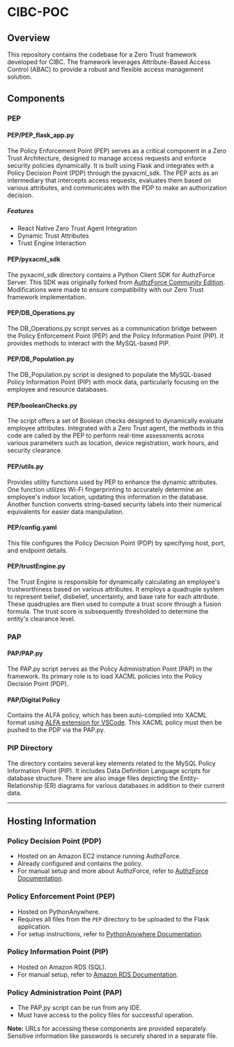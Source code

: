 # CIBC-POC
## Overview
This repository contains the codebase for a Zero Trust framework developed for CIBC. The framework leverages Attribute-Based Access Control (ABAC) to provide a robust and flexible access management solution.

## Components

### PEP
#### PEP/PEP_flask_app.py
The Policy Enforcement Point (PEP) serves as a critical component in a Zero Trust Architecture, designed to manage access requests and enforce security policies dynamically. It is built using Flask and integrates with a Policy Decision Point (PDP) through the pyxacml_sdk. The PEP acts as an intermediary that intercepts access requests, evaluates them based on various attributes, and communicates with the PDP to make an authorization decision.
##### Features
- React Native Zero Trust Agent Integration
- Dynamic Trust Attributes
- Trust Engine Interaction

#### PEP/pyxacml_sdk
The pyxacml_sdk directory contains a Python Client SDK for AuthzForce Server. This SDK was originally forked from [AuthzForce Community Edition](https://github.com/authzforce). Modifications were made to ensure compatibility with our Zero Trust framework implementation.

#### PEP/DB_Operations.py
The DB_Operations.py script serves as a communication bridge between the Policy Enforcement Point (PEP) and the Policy Information Point (PIP). It provides methods to interact with the MySQL-based PIP.

#### PEP/DB_Population.py
The DB_Population.py script is designed to populate the MySQL-based Policy Information Point (PIP) with mock data, particularly focusing on the employee and resource databases.

#### PEP/booleanChecks.py
The script offers a set of Boolean checks designed to dynamically evaluate employee attributes. Integrated with a Zero Trust agent, the methods in this code are called by the PEP to perform real-time assessments across various parameters such as location, device registration, work hours, and security clearance.

#### PEP/utils.py
Provides utility functions used by PEP to enhance the dynamic attributes. One function utilizes Wi-Fi fingerprinting to accurately determine an employee's indoor location, updating this information in the database. Another function converts string-based security labels into their numerical equivalents for easier data manipulation.

#### PEP/config.yaml
This file configures the Policy Decision Point (PDP) by specifying host, port, and endpoint details.

#### PEP/trustEngine.py
The Trust Engine is responsible for dynamically calculating an employee's trustworthiness based on various attributes. It employs a quadruple system to represent belief, disbelief, uncertainty, and base rate for each attribute. These quadruples are then used to compute a trust score through a fusion formula. The trust score is subsequently thresholded to determine the entity's clearance level.


### PAP
#### PAP/PAP.py
The PAP.py script serves as the Policy Administration Point (PAP) in the framework. Its primary role is to load XACML policies into the Policy Decision Point (PDP).

#### PAP/Digital Policy
Contains the ALFA policy, which has been auto-compiled into XACML format using [ALFA extension for VSCode](https://marketplace.visualstudio.com/items?itemName=Axiomatics.alfa). This XACML policy must then be pushed to the PDP via the PAP.py.


### PIP Directory
The directory contains several key elements related to the MySQL Policy Information Point (PIP). It includes Data Definition Language scripts for database structure. There are also image files depicting the Entity-Relationship (ER) diagrams for various databases in addition to their current data.

---

## Hosting Information

### Policy Decision Point (PDP)
- Hosted on an Amazon EC2 instance running AuthzForce.
- Already configured and contains the policy.
- For manual setup and more about AuthzForce, refer to [AuthzForce Documentation](https://github.com/authzforce/server).

### Policy Enforcement Point (PEP)
- Hosted on PythonAnywhere.
- Requires all files from the `PEP` directory to be uploaded to the Flask application.
- For setup instructions, refer to [PythonAnywhere Documentation](https://help.pythonanywhere.com/pages/).

### Policy Information Point (PIP)
- Hosted on Amazon RDS (SQL).
- For manual setup, refer to [Amazon RDS Documentation](https://aws.amazon.com/rds/).

### Policy Administration Point (PAP)
- The PAP.py script can be run from any IDE.
- Must have access to the policy files for successful operation.


**Note:** URLs for accessing these components are provided separately. Sensitive information like passwords is securely shared in a separate file.

